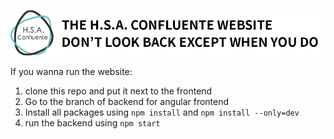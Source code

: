 ![H.S.A. Confluente](hsaweb.png)


If you wanna run the website:
1. clone this repo and put it next to the frontend
2. Go to the branch of backend for angular frontend
3. Install all packages using `npm install` and `npm install --only=dev`
4. run the backend using `npm start`
